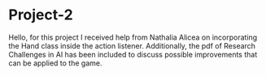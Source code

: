 # Project-2

Hello, for this project I received help from Nathalia Alicea on incorporating the Hand class inside the action listener.
Additionally, the pdf of Research Challenges in AI has been included to discuss possible improvements that can be applied to the game.
